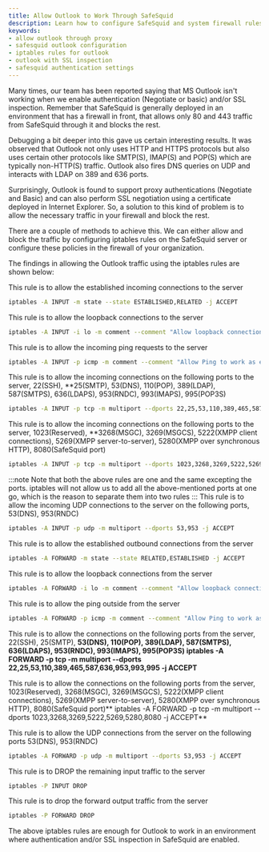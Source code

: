```yaml
---
title: Allow Outlook to Work Through SafeSquid
description: Learn how to configure SafeSquid and system firewall rules to allow Microsoft Outlook to function properly in environments where proxy authentication and SSL inspection are enabled.
keywords:
- allow outlook through proxy
- safesquid outlook configuration
- iptables rules for outlook
- outlook with SSL inspection
- safesquid authentication settings
---
```


Many times, our team has been reported saying that MS Outlook isn't working when we enable authentication (Negotiate or basic) and/or SSL inspection. Remember that SafeSquid is generally deployed in an environment that has a firewall in front, that allows only 80 and 443 traffic from SafeSquid through it and blocks the rest.

Debugging a bit deeper into this gave us certain interesting results. It was observed that Outlook not only uses HTTP and HTTPS protocols but also uses certain other protocols like SMTP(S), IMAP(S) and POP(S) which are typically non-HTTP(S) traffic. Outlook also fires DNS queries on UDP and interacts with LDAP on 389 and 636 ports.

Surprisingly, Outlook is found to support proxy authentications (Negotiate and Basic) and can also perform SSL negotiation using a certificate deployed in Internet Explorer. So, a solution to this kind of problem is to allow the necessary traffic in your firewall and block the rest.

There are a couple of methods to achieve this. We can either allow and block the traffic by configuring iptables rules on the SafeSquid server or configure these policies in the firewall of your organization.

The findings in allowing the Outlook traffic using the iptables rules are shown below:

This rule is to allow the established incoming connections to the server
```bash
iptables -A INPUT -m state --state ESTABLISHED,RELATED -j ACCEPT
```
This rule is to allow the loopback connections to the server
```bash
iptables -A INPUT -i lo -m comment --comment "Allow loopback connections" -j ACCEPT
```
This rule is to allow the incoming ping requests to the server
```bash
iptables -A INPUT -p icmp -m comment --comment "Allow Ping to work as expected" -j ACCEPT
```
This rule is to allow the incoming connections on the following ports to the server, 22(SSH), **25(SMTP), 53(DNS), 110(POP), 389(LDAP), 587(SMTPS), 636(LDAPS), 953(RNDC), 993(IMAPS), 995(POP3S) 
```bash
iptables -A INPUT -p tcp -m multiport --dports 22,25,53,110,389,465,587,636,953,993,995 -j ACCEPT
```
This rule is to allow the incoming connections on the following ports to the server, 1023(Reserved), **3268(MSGC), 3269(MSGCS), 5222(XMPP client connections), 5269(XMPP server-to-server), 5280(XMPP over synchronous HTTP), 8080(SafeSquid port) 
```bash
iptables -A INPUT -p tcp -m multiport --dports 1023,3268,3269,5222,5269,5280,8080 -j ACCEPT
```
:::note
Note that both the above rules are one and the same excepting the ports. iptables will not allow us to add all the above-mentioned ports at one go, which is the reason to separate them into two rules
:::
This rule is to allow the incoming UDP connections to the server on the following ports, 53(DNS), 953(RNDC)
```bash
iptables -A INPUT -p udp -m multiport --dports 53,953 -j ACCEPT
```
This rule is to allow the established outbound connections from the server
```bash
iptables -A FORWARD -m state --state RELATED,ESTABLISHED -j ACCEPT
```
This rule is to allow the loopback connections from the server
```bash
iptables -A FORWARD -i lo -m comment --comment "Allow loopback connections" -j ACCEPT
```
This rule is to allow the ping outside from the server
```bash
iptables -A FORWARD -p icmp -m comment --comment "Allow Ping to work as expected" -j ACCEPT
```
This rule is to allow the connections on the following ports from the server, 22(SSH), 25(SMTP), **53(DNS), 110(POP), 389(LDAP), 587(SMTPS), 636(LDAPS), 953(RNDC), 993(IMAPS), 995(POP3S) 
iptables -A FORWARD -p tcp -m multiport --dports 22,25,53,110,389,465,587,636,953,993,995 -j ACCEPT**

This rule is to allow the connections on the following ports from the server, 1023(Reserved), 3268(MSGC), 3269(MSGCS), 5222(XMPP client connections), 5269(XMPP server-to-server), 5280(XMPP over synchronous HTTP), 8080(SafeSquid port)**
iptables -A FORWARD -p tcp -m multiport --dports 1023,3268,3269,5222,5269,5280,8080 -j ACCEPT**

This rule is to allow the UDP connections from the server on the following ports 53(DNS), 953(RNDC)
```bash
iptables -A FORWARD -p udp -m multiport --dports 53,953 -j ACCEPT
```
This rule is to DROP the remaining input traffic to the server
```bash
iptables -P INPUT DROP
```
This rule is to drop the forward output traffic from the server
```bash
iptables -P FORWARD DROP
```
The above iptables rules are enough for Outlook to work in an environment where authentication and/or SSL inspection in SafeSquid are enabled.

